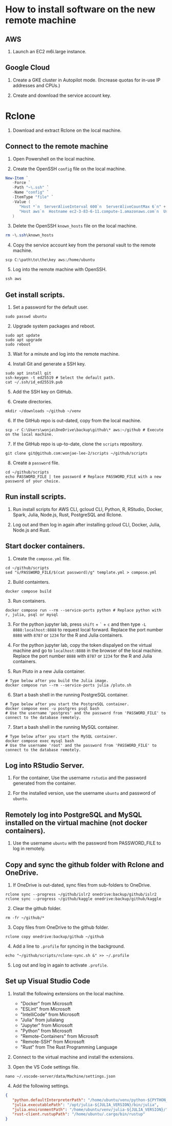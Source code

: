 # How to install software on the new remote machine

## AWS

1. Launch an EC2 m6i.large instance.

## Google Cloud

1. Create a GKE cluster in Autopilot mode. (Increase quotas for in-use IP addresses and CPUs.)

2. Create and download the service account key.

# Rclone

1. Download and extract Rclone on the local machine.

## Connect to the remote machine

1. Open Powershell on the local machine.

2. Create the OpenSSH `config` file on the local machine.

```Powershell
New-Item `
   -Force `
   -Path "~\.ssh" `
   -Name "config" `
   -ItemType "file" `
   -Value (
      "Host *`n  ServerAliveInterval 600`n  ServerAliveCountMax 6`n" +
      "Host aws`n  Hostname ec2-3-83-6-11.compute-1.amazonaws.com`n  User ubuntu`n  IdentityFile ~\.ssh\us-east-1.pem`n"
   )
```

3. Delete the OpenSSH `known_hosts` file on the local machine.

```Powershell
rm ~\.ssh\known_hosts
```

4. Copy the service account key from the personal vault to the remote machine.

```Shell
scp C:\path\to\the\key aws:/home/ubuntu
```

5. Log into the remote machine with OpenSSH.

```Powershell
ssh aws
```

## Get install scripts.

1. Set a password for the default user.

```Shell
sudo passwd ubuntu
```

2. Upgrade system packages and reboot.

```Shell
sudo apt update
sudo apt upgrade
sudo reboot
```

3. Wait for a minute and log into the remote machine.

4. Install Git and generate a SSH key.

```Shell
sudo apt install git
ssh-keygen -t ed25519 # Select the default path.
cat ~/.ssh/id_ed25519.pub
```

5. Add the SSH key on GitHub.

6. Create directories.

```Shell
mkdir ~/downloads ~/github ~/venv
```

6. If the GitHub repo is out-dated, copy from the local machine.

```Shell
scp -r C:\Users\wonja\OneDrive\backup\github\* aws:~/github # Execute on the local machine.
```

7. If the GitHub repo is up-to-date, clone the `scripts` repository.

```Shell
git clone git@github.com:wonjae-lee-2/scripts ~/github/scripts
```

8. Create a `password` file.

```Shell
cd ~/github/scripts
echo PASSWORD_FILE | tee password # Replace PASSWORD_FILE with a new password of your choice.
```

## Run install scripts.

1. Run install scripts for AWS CLI, gcloud CLI, Python, R, RStudio, Docker, Spark, Julia, Node.js, Rust, PostgreSQL and Rclone.

2. Log out and then log in again after installing gcloud CLI, Docker, Julia, Node.js and Rust.

## Start docker containers.

1. Create the `compose.yml` file.

```Shell
cd ~/github/scripts
sed "s/PASSWORD_FILE/$(cat password)/g" template.yml > compose.yml
```

2. Build containters.

```Shell
docker compose build
```

3. Run containers.

```Shell
docker compose run --rm --service-ports python # Replace python with r, julia, psql or mysql
```

3. For the python jupyter lab, press `shift` + `` ` `` + `c` and then type `-L 8888:localhost:8888` to request local forward. Replace the port number `8888` with `8787` or `1234` for the R and Julia containers.

4. For the python jupyter lab, copy the token dispalyed on the virtual machine and go to `localhost:8888` in the browser of the local machine.  Replace the port number `8888` with `8787` or `1234` for the R and Julia containers.

5. Run Pluto in a new Julia container.

```Shell
# Type below after you build the Julia image.
docker compose run --rm --service-ports julia /pluto.sh
```

6. Start a bash shell in the running PostgreSQL container.

```Shell
# Type below after you start the PostgreSQL container.
docker compose exec -u postgres psql bash
# Use the username 'postgres' and the password from 'PASSWORD_FILE' to connect to the database remotely.
```

7. Start a bash shell in the running MySQL container.

```Shell
# Type below after you start the MySQL container.
docker compose exec mysql bash
# Use the username 'root' and the password from 'PASSWORD_FILE' to connect to the database remotely.
```

## Log into RStudio Server.

1. For the container, Use the username `rstudio` and the password generated from the container.

2. For the installed version, use the username `ubuntu` and password of `ubuntu`.

## Remotely log into PostgreSQL and MySQL installed on the virtual machine (not docker containers).

1. Use the username `ubuntu` with the password from PASSWORD_FILE to log in remotely.

## Copy and sync the github folder with Rclone and OneDrive.

1. If OneDrive is out-dated, sync files from sub-folders to OneDrive.

```Shell
rclone sync --progress ~/github/islr2 onedrive:backup/github/islr2
rclone sync --progress ~/github/kaggle onedrive:backup/github/kaggle
```

2. Clear the github folder.

```Shell
rm -fr ~/github/*
```

3. Copy files from OneDrive to the github folder.

```Shell
rclone copy onedrive:backup/github ~/github 
```

4. Add a line to `.profile` for syncing in the background.

```Shell
echo "~/github/scripts/rclone-sync.sh &" >> ~/.profile
```

5. Log out and log in again to activate `.profile`.

## Set up Visual Studio Code

1. Install the following extensions on the local machine.

   * "Docker" from Microsoft
   * "ESLint" from Microsoft
   * "IntelliCode" from Microsoft
   * "Julia" from julialang
   * "Jupyter" from Microsoft
   * "Python" from Microsoft
   * "Remote-Containers" from Microsoft
   * "Remote-SSH" from Microsoft
   * "Rust" from The Rust Programming Language

2. Connect to the virtual machine and install the extensions.

3. Open the VS Code settings file.

```Shell
nano ~/.vscode-server/data/Machine/settings.json
```

4. Add the following settings.

```JSON
{
   "python.defaultInterpreterPath": "/home/ubuntu/venv/python-${PYTHON_VERSION}/bin/python",
   "julia.executablePath": "/opt/julia-${JULIA_VERSION}/bin/julia",
   "julia.environmentPath": "/home/ubuntu/venv/julia-${JULIA_VERSION}/",
   "rust-client.rustupPath": "/home/ubuntu/.cargo/bin/rustup"
}
```

## 
